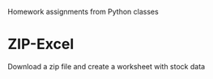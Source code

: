Homework assignments from Python classes

# ZIP-Excel
Download a zip file and create a worksheet with stock data 
